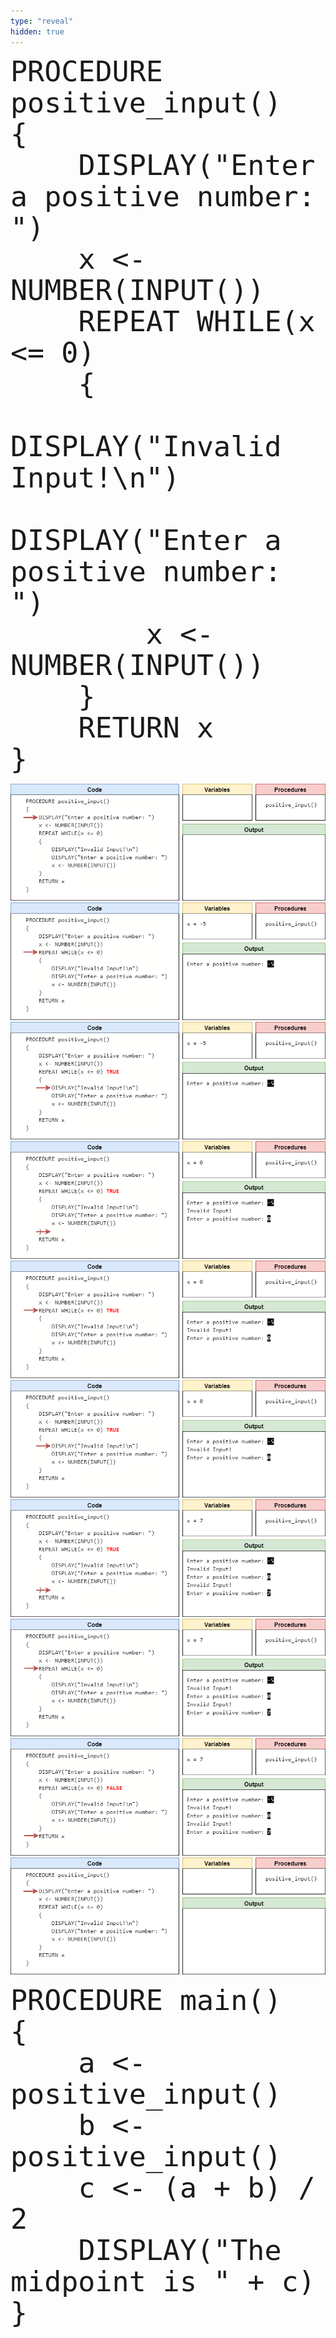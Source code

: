 ```yaml
---
type: "reveal"
hidden: true
---
```

<section>
    <pre><code style="font-size: 45px; line-height: 50px" class="language-plaintext stretch">PROCEDURE positive_input()
{
    DISPLAY("Enter a positive number: ")
    x <- NUMBER(INPUT())
    REPEAT WHILE(x <= 0)
    {
        DISPLAY("Invalid Input!\n")
        DISPLAY("Enter a positive number: ")
        x <- NUMBER(INPUT())
    }
    RETURN x
}
</code></pre>
</section>

<section>
	<img class="stretch plain" src="/images/lab10/trace12_1.png">
</section>

<section>
	<img class="stretch plain" src="/images/lab10/trace12_2.png">
</section>

<section>
	<img class="stretch plain" src="/images/lab10/trace12_3.png">
</section>

<section>
	<img class="stretch plain" src="/images/lab10/trace12_4.png">
</section>

<section>
	<img class="stretch plain" src="/images/lab10/trace12_5.png">
</section>

<section>
	<img class="stretch plain" src="/images/lab10/trace12_6.png">
</section>

<section>
	<img class="stretch plain" src="/images/lab10/trace12_7.png">
</section>

<section>
	<img class="stretch plain" src="/images/lab10/trace12_8.png">
</section>

<section>
	<img class="stretch plain" src="/images/lab10/trace12_9.png">
</section>

<section>
	<img class="stretch plain" src="/images/lab10/trace12.gif">
</section>

<section>
    <pre><code style="font-size: 45px; line-height: 50px" class="language-plaintext stretch">PROCEDURE main()
{
    a <- positive_input()
    b <- positive_input()
    c <- (a + b) / 2
    DISPLAY("The midpoint is " + c)
}
</code></pre>
</section>